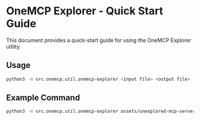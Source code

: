 # OneMCP Explorer - Quick Start Guide

This document provides a quick-start guide for using the OneMCP Explorer utility.

## Usage

```bash
python3 -m src.onemcp.util.onemcp-explorer <input file> <output file>
```

## Example Command

```bash
python3 -m src.onemcp.util.onemcp-explorer assets/unexplored-mcp-server.json assets/explored-mcp-server.json
```

